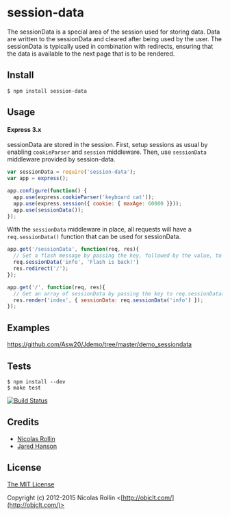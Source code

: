 # session-data

The sessionData is a special area of the session used for storing data.  Data
are written to the sessionData and cleared after being used by the user.  The
sessionData is typically used in combination with redirects, ensuring that the data
is available to the next page that is to be rendered.

## Install

    $ npm install session-data

## Usage

#### Express 3.x

sessionData are stored in the session.  First, setup sessions as usual by
enabling `cookieParser` and `session` middleware.  Then, use `sessionData` middleware
provided by session-data.

```javascript
var sessionData = require('session-data');
var app = express();

app.configure(function() {
  app.use(express.cookieParser('keyboard cat'));
  app.use(express.session({ cookie: { maxAge: 60000 }}));
  app.use(sessionData());
});
```

With the `sessionData` middleware in place, all requests will have a `req.sessionData()` function
that can be used for sessionData.

```javascript
app.get('/sessionData', function(req, res){
  // Set a flash message by passing the key, followed by the value, to req.sessionData().
  req.sessionData('info', 'Flash is back!')
  res.redirect('/');
});

app.get('/', function(req, res){
  // Get an array of sessionData by passing the key to req.sessionData()
  res.render('index', { sessionData: req.sessionData('info') });
});
```

## Examples

https://github.com/Asw20/Jdemo/tree/master/demo_sessiondata

## Tests

    $ npm install --dev
    $ make test

[![Build Status](https://secure.travis-ci.org/Asw20/session-data.png)](http://travis-ci.org/Asw20/session-data)

## Credits

  - [Nicolas Rollin](http://github.com/Asw20)
  - [Jared Hanson](http://github.com/jaredhanson)


## License

[The MIT License](http://opensource.org/licenses/MIT)

Copyright (c) 2012-2015 Nicolas Rollin <[http://objclt.com/](http://objclt.com/)>
